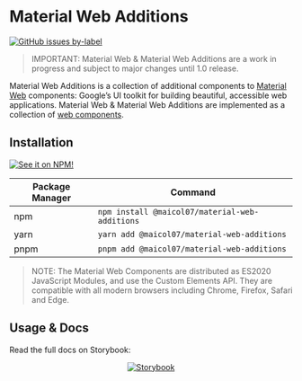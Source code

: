 # Material Web Additions

[![GitHub issues by-label](https://img.shields.io/github/issues-raw/maicol07/material-web-additions/Type:%20Bug)](https://github.com/maicol07/material-web-additions/issues?q=is%3Aissue+is%3Aopen+label%3A%22Type%3A+Bug%22)

> IMPORTANT: Material Web & Material Web Additions are a work in progress and subject to major changes until 1.0
> release.

Material Web Additions is a collection of additional components
to [Material Web](https://github.com/material-components/material-web)
components: Google’s UI toolkit for building beautiful, accessible web applications. Material Web & Material Web
Additions are implemented as a collection
of [web components](https://developer.mozilla.org/en-US/docs/Web/Web_Components).

## Installation

[![See it on NPM!](https://img.shields.io/npm/v/@maicol07/material-web-additions?style=for-the-badge)](https://www.npmjs.com/package/@maicol07/material-web-additions)

| Package Manager | Command                     |
|-----------------|-----------------------------|
| npm             | `npm install @maicol07/material-web-additions` |
| yarn            | `yarn add @maicol07/material-web-additions`    |
| pnpm            | `pnpm add @maicol07/material-web-additions`    |

> NOTE: The Material Web Components are distributed as ES2020 JavaScript Modules, and use the Custom Elements API. They
> are compatible with all modern browsers including Chrome, Firefox, Safari and Edge.

## Usage & Docs

Read the full docs on Storybook:

<div style="text-align: center;">
    <a href="https://main--625eadb22bf40d003a32215a.chromatic.com">
<img src="https://user-images.githubusercontent.com/263385/44539334-ef6bdf80-a6d1-11e8-9423-2912fd8197e9.png" alt="Storybook"/>
    </a>
</div>
